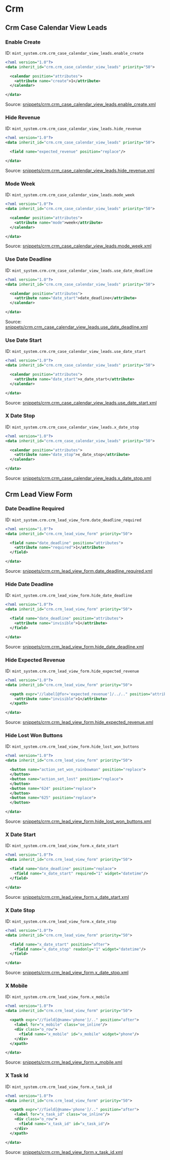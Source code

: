 # Crm
## Crm Case Calendar View Leads  
### Enable Create  
ID: `mint_system.crm.crm_case_calendar_view_leads.enable_create`  
```xml
<?xml version="1.0"?>
<data inherit_id="crm.crm_case_calendar_view_leads" priority="50">

  <calendar position="attributes">
    <attribute name="create">1</attribute>
  </calendar>

</data>

```
Source: [snippets/crm.crm_case_calendar_view_leads.enable_create.xml](https://github.com/Mint-System/Odoo-Build/tree/14.0/snippets/crm.crm_case_calendar_view_leads.enable_create.xml)

### Hide Revenue  
ID: `mint_system.crm.crm_case_calendar_view_leads.hide_revenue`  
```xml
<?xml version="1.0"?>
<data inherit_id="crm.crm_case_calendar_view_leads" priority="50">

  <field name="expected_revenue" position="replace"/>

</data>

```
Source: [snippets/crm.crm_case_calendar_view_leads.hide_revenue.xml](https://github.com/Mint-System/Odoo-Build/tree/14.0/snippets/crm.crm_case_calendar_view_leads.hide_revenue.xml)

### Mode Week  
ID: `mint_system.crm.crm_case_calendar_view_leads.mode_week`  
```xml
<?xml version="1.0"?>
<data inherit_id="crm.crm_case_calendar_view_leads" priority="50">

  <calendar position="attributes">
    <attribute name="mode">week</attribute>
  </calendar>

</data>

```
Source: [snippets/crm.crm_case_calendar_view_leads.mode_week.xml](https://github.com/Mint-System/Odoo-Build/tree/14.0/snippets/crm.crm_case_calendar_view_leads.mode_week.xml)

### Use Date Deadline  
ID: `mint_system.crm.crm_case_calendar_view_leads.use_date_deadline`  
```xml
<?xml version="1.0"?>
<data inherit_id="crm.crm_case_calendar_view_leads" priority="50">

  <calendar position="attributes">
    <attribute name="date_start">date_deadline</attribute>
  </calendar>

</data>

```
Source: [snippets/crm.crm_case_calendar_view_leads.use_date_deadline.xml](https://github.com/Mint-System/Odoo-Build/tree/14.0/snippets/crm.crm_case_calendar_view_leads.use_date_deadline.xml)

### Use Date Start  
ID: `mint_system.crm.crm_case_calendar_view_leads.use_date_start`  
```xml
<?xml version="1.0"?>
<data inherit_id="crm.crm_case_calendar_view_leads" priority="50">

  <calendar position="attributes">
    <attribute name="date_start">x_date_start</attribute>
  </calendar>

</data>

```
Source: [snippets/crm.crm_case_calendar_view_leads.use_date_start.xml](https://github.com/Mint-System/Odoo-Build/tree/14.0/snippets/crm.crm_case_calendar_view_leads.use_date_start.xml)

### X Date Stop  
ID: `mint_system.crm.crm_case_calendar_view_leads.x_date_stop`  
```xml
<?xml version="1.0"?>
<data inherit_id="crm.crm_case_calendar_view_leads" priority="50">

  <calendar position="attributes">
    <attribute name="date_stop">x_date_stop</attribute>
  </calendar>

</data>

```
Source: [snippets/crm.crm_case_calendar_view_leads.x_date_stop.xml](https://github.com/Mint-System/Odoo-Build/tree/14.0/snippets/crm.crm_case_calendar_view_leads.x_date_stop.xml)

## Crm Lead View Form  
### Date Deadline Required  
ID: `mint_system.crm.crm_lead_view_form.date_deadline_required`  
```xml
<?xml version="1.0"?>
<data inherit_id="crm.crm_lead_view_form" priority="50">

  <field name="date_deadline" position="attributes">
    <attribute name="required">1</attribute>
  </field>

</data>
```
Source: [snippets/crm.crm_lead_view_form.date_deadline_required.xml](https://github.com/Mint-System/Odoo-Build/tree/14.0/snippets/crm.crm_lead_view_form.date_deadline_required.xml)

### Hide Date Deadline  
ID: `mint_system.crm.crm_lead_view_form.hide_date_deadline`  
```xml
<?xml version="1.0"?>
<data inherit_id="crm.crm_lead_view_form" priority="50">

  <field name="date_deadline" position="attributes">
    <attribute name="invisible">1</attribute>
  </field>

</data>
```
Source: [snippets/crm.crm_lead_view_form.hide_date_deadline.xml](https://github.com/Mint-System/Odoo-Build/tree/14.0/snippets/crm.crm_lead_view_form.hide_date_deadline.xml)

### Hide Expected Revenue  
ID: `mint_system.crm.crm_lead_view_form.hide_expected_revenue`  
```xml
<?xml version="1.0"?>
<data inherit_id="crm.crm_lead_view_form" priority="50">

  <xpath expr="//label[@for='expected_revenue']/../.." position="attributes">
    <attribute name="invisible">1</attribute>
  </xpath>

</data>
```
Source: [snippets/crm.crm_lead_view_form.hide_expected_revenue.xml](https://github.com/Mint-System/Odoo-Build/tree/14.0/snippets/crm.crm_lead_view_form.hide_expected_revenue.xml)

### Hide Lost Won Buttons  
ID: `mint_system.crm.crm_lead_view_form.hide_lost_won_buttons`  
```xml
<?xml version="1.0"?>
<data inherit_id="crm.crm_lead_view_form" priority="50">

  <button name="action_set_won_rainbowman" position="replace">
  </button>
  <button name="action_set_lost" position="replace">
  </button>
  <button name="624" position="replace">
  </button>
  <button name="625" position="replace">
  </button>

</data>

```
Source: [snippets/crm.crm_lead_view_form.hide_lost_won_buttons.xml](https://github.com/Mint-System/Odoo-Build/tree/14.0/snippets/crm.crm_lead_view_form.hide_lost_won_buttons.xml)

### X Date Start  
ID: `mint_system.crm.crm_lead_view_form.x_date_start`  
```xml
<?xml version="1.0"?>
<data inherit_id="crm.crm_lead_view_form" priority="50">

  <field name="date_deadline" position="replace">
    <field name="x_date_start" required="1" widget="datetime"/>
  </field>

</data>
```
Source: [snippets/crm.crm_lead_view_form.x_date_start.xml](https://github.com/Mint-System/Odoo-Build/tree/14.0/snippets/crm.crm_lead_view_form.x_date_start.xml)

### X Date Stop  
ID: `mint_system.crm.crm_lead_view_form.x_date_stop`  
```xml
<?xml version="1.0"?>
<data inherit_id="crm.crm_lead_view_form" priority="50">

  <field name="x_date_start" position="after">
    <field name="x_date_stop" readonly="1" widget="datetime"/>
  </field>

</data>
```
Source: [snippets/crm.crm_lead_view_form.x_date_stop.xml](https://github.com/Mint-System/Odoo-Build/tree/14.0/snippets/crm.crm_lead_view_form.x_date_stop.xml)

### X Mobile  
ID: `mint_system.crm.crm_lead_view_form.x_mobile`  
```xml
<?xml version="1.0"?>
<data inherit_id="crm.crm_lead_view_form" priority="50">

  <xpath expr="//field[@name='phone']/.." position="after">
    <label for="x_mobile" class="oe_inline"/>
    <div class="o_row">
      <field name="x_mobile" id="x_mobile" widget="phone"/>
    </div>
  </xpath>

</data>

```
Source: [snippets/crm.crm_lead_view_form.x_mobile.xml](https://github.com/Mint-System/Odoo-Build/tree/14.0/snippets/crm.crm_lead_view_form.x_mobile.xml)

### X Task Id  
ID: `mint_system.crm.crm_lead_view_form.x_task_id`  
```xml
<?xml version="1.0"?>
<data inherit_id="crm.crm_lead_view_form" priority="50">

  <xpath expr="//field[@name='phone']/.." position="after">
    <label for="x_task_id" class="oe_inline"/>
    <div class="o_row">
      <field name="x_task_id" id="x_task_id"/>
    </div>
  </xpath>

</data>

```
Source: [snippets/crm.crm_lead_view_form.x_task_id.xml](https://github.com/Mint-System/Odoo-Build/tree/14.0/snippets/crm.crm_lead_view_form.x_task_id.xml)

